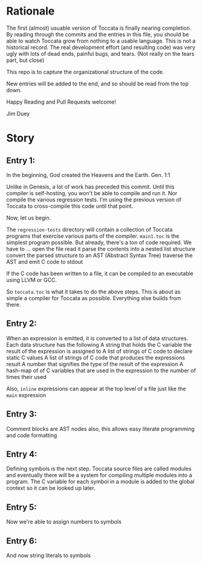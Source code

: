 # Rationale

The first (almost) usuable version of Toccata is finally nearing completion. By reading
through the commits and the entries in this file, you should be able to watch Toccata
grow from nothing to a usable language. This is not a historical record. The real
development effort (and resulting code) was very ugly with lots of dead ends, painful bugs,
and tears. (Not really on the tears part, but close)

This repo is to capture the organizational structure of the code.

New entries will be added to the end, and so should be read from the top down.

Happy Reading and Pull Requests welcome!

Jim Duey

# Story

## Entry 1:

In the beginning, God created the Heavens and the Earth. Gen. 1:1

Unlike in Genesis, a lot of work has preceded this commit. Until this compiler is
self-hosting, you won't be able to compile and run it. Nor compile the various regression
tests. I'm using the previous version of Toccata to cross-compile this code until that point.

Now, let us begin.

The `regression-tests` directory will contain a collection of Toccata programs that
exercise various parts of the compiler. `main1.toc` is the simplest program possible.
But already, there's a ton of code required. We have to ...
    open the file
    read it
    parse the contents into a nested list structure
    convert the parsed structure to an AST (Abstract Syntax Tree)
    traverse the AST and emit C code to stdout

If the C code has been written to a file, it can be compiled to an executable using
LLVM or GCC.

So `toccata.toc` is what it takes to do the above steps. This is about as simple a
compiler for Toccata as possible. Everything else builds from there.


## Entry 2:

When an expression is emitted, it is converted to a list of data structures. Each data structure
has the following
    A string that holds the C variable the result of the expression is assigned to
    A list of strings of C code to declare static C values
    A list of strings of C code that produces the expressions result
    A number that signifies the type of the result of the expression
    A hash-map of of C variables that are used in the expression to the number of times their used

Also, `inline` expressions can appear at the top level of a file just like the `main` expression

## Entry 3:

Comment blocks are AST nodes also, this allows easy literate programming and code formatting

## Entry 4:

Defining symbols is the next step. Toccata source files are called modules and eventually there will be
a system for compiling multiple modules into a program. The C variable for each symbol in a module
is added to the global context so it can be looked up later.

## Entry 5:

Now we're able to assign numbers to symbols

## Entry 6:

And now string literals to symbols